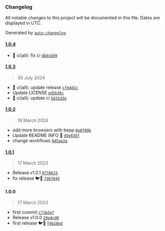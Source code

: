 ### Changelog

All notable changes to this project will be documented in this file. Dates are displayed in UTC.

Generated by [`auto-changelog`](https://github.com/CookPete/auto-changelog).

#### [1.0.4](https://github.com/pigeonposse/shortskiller/compare/1.0.3...1.0.4)

- :green_heart: ci(all): fix ci [`d8dcbb9`](https://github.com/pigeonposse/shortskiller/commit/d8dcbb947e90300e353c5c3d5b03ea2fd957bf56)

#### [1.0.3](https://github.com/pigeonposse/shortskiller/compare/1.0.2...1.0.3)

> 30 July 2024

- :green_heart: ci(all): update release [`cfe4d1c`](https://github.com/pigeonposse/shortskiller/commit/cfe4d1c35bb49745dc219fddbf2da75dd5355e87)
- Update LICENSE [`ed5b30c`](https://github.com/pigeonposse/shortskiller/commit/ed5b30c6aa73695112f3d26624f8f83c1b49a71f)
- :green_heart: ci(all): update ci [`5031d3e`](https://github.com/pigeonposse/shortskiller/commit/5031d3e91ba6f8c0017c09423d34adcb73fcb43e)

#### [1.0.2](https://github.com/pigeonposse/shortskiller/compare/1.0.1...1.0.2)

> 18 March 2024

- add more browsers with bepp [`0e8f80b`](https://github.com/pigeonposse/shortskiller/commit/0e8f80b0869cb8fd7ebc5ad32a1277ed9a883c12)
- Update README INFO 🌈 [`d5e835f`](https://github.com/pigeonposse/shortskiller/commit/d5e835f6bd3942d429a0e55571f1f214f79c2f4b)
- change workflows [`9d5ee2a`](https://github.com/pigeonposse/shortskiller/commit/9d5ee2a419c1225c052ad85966acc79f6458240f)

#### [1.0.1](https://github.com/pigeonposse/shortskiller/compare/1.0.0...1.0.1)

> 17 March 2023

- Release v1.0.1 [`9776633`](https://github.com/pigeonposse/shortskiller/commit/9776633685a7595932015d8065c042c68231f6a2)
- fix release 🐦🧩 [`736764d`](https://github.com/pigeonposse/shortskiller/commit/736764d8592c7e716cc49da5235965f3e2f22d54)

#### 1.0.0

> 17 March 2023

- first commit [`c71bda7`](https://github.com/pigeonposse/shortskiller/commit/c71bda7c5b164a94f81ee8794d7168d8f7e24165)
- Release v1.0.0 [`29a4cd0`](https://github.com/pigeonposse/shortskiller/commit/29a4cd086a6de59dbb4c2625bbe78862b2a36386)
- first release 🐦🧩 [`f4b28ed`](https://github.com/pigeonposse/shortskiller/commit/f4b28ed2cc2de39f2fd25051adca986f627cea14)
